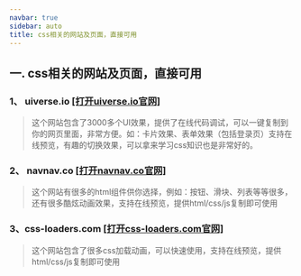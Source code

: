 ```yaml
---
navbar: true
sidebar: auto
title: css相关的网站及页面，直接可用
---
```


## 一. css相关的网站及页面，直接可用
### 1、 uiverse.io <a href="https://uiverse.io/all" title="uiverse.io官网" target="_blank">[打开uiverse.io官网]</a>
> 这个网站包含了3000多个UI效果，提供了在线代码调试，可以一键复制到你的网页里面，非常方便。如：卡片效果、表单效果（包括登录页）支持在线预览，有趣的切换效果，可以拿来学习css知识也是非常好的。
### 2、 navnav.co <a href="https://navnav.co/" title="navnav.co官网" target="_blank">[打开navnav.co官网]</a>
> 这个网站有很多的html组件供你选择，例如：按钮、滑块、列表等等很多，还有很多酷炫动画效果，支持在线预览，提供html/css/js复制即可使用
### 3、css-loaders.com  <a href="https://css-loaders.com/classic/" title="css-loaders.com官网" target="_blank">[打开css-loaders.com官网]</a>
> 这个网站包含了很多css加载动画，可以快速使用，支持在线预览，提供html/css/js复制即可使用
